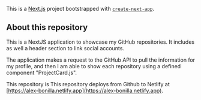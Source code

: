 This is a [Next.js](https://nextjs.org/) project bootstrapped with [`create-next-app`](https://github.com/vercel/next.js/tree/canary/packages/create-next-app).

## About this repository

This is a NextJS application to showcase my GitHub repositories. It includes as well a header section to link social accounts. 

The application makes a request to the GitHub API to pull the information for my profile, and then I am able to show each repository using a defined component "ProjectCard.js".

This repository is This repository deploys from Github to Netlify at [https://alex-bonilla.netlify.app](https://alex-bonilla.netlify.app).


